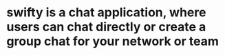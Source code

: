 # swifty is a chat application, where users can chat directly or create a group chat for your network or team
